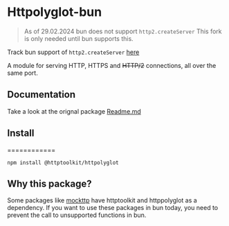 # Httpolyglot-bun

> As of 29.02.2024 bun does not support `http2.createServer` This fork is only needed until bun supports this.

Track bun support of `http2.createServer` [here](https://github.com/oven-sh/bun/issues/8823)

A module for serving HTTP, HTTPS and ~~HTTP/2~~ connections, all over the same port.

## Documentation

Take a look at the orignal package [Readme.md](https://github.com/httptoolkit/httpolyglot)

## Install
============

    npm install @httptoolkit/httpolyglot


## Why this package?

Some packages like [mockttp](https://github.com/httptoolkit/mockttp) have httptoolkit and httppolyglot as a dependency. If you want to use these packages in bun today, you need to prevent the call to unsupported functions in bun.
